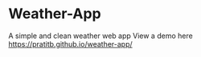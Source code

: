 # Weather-App
A simple and clean weather web app
View a demo here https://pratitb.github.io/weather-app/
